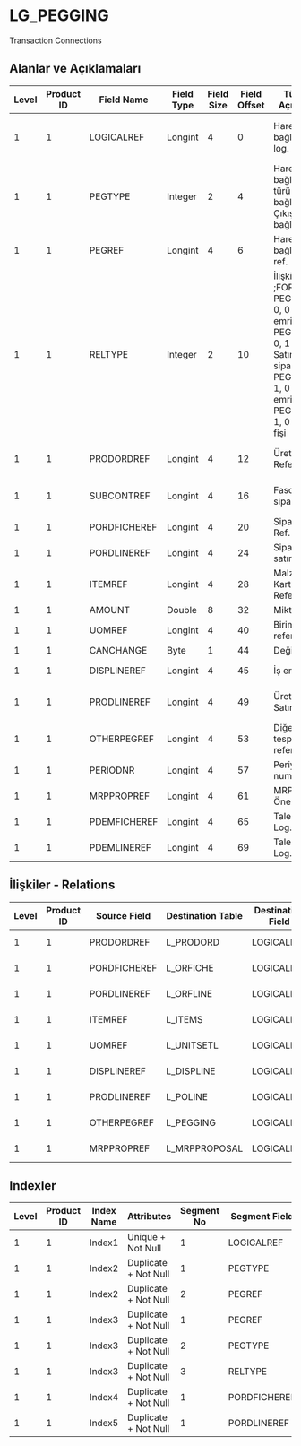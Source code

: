 # LG_PEGGING

Transaction Connections

## Alanlar ve Açıklamaları

| Level | Product ID | Field Name | Field Type | Field Size | Field Offset | Türkçe Açıklama | Expression |
| ----- | ---------- | ---------- | ---------- | ---------- | ------------ | --------------- | ---------- |
| 1 | 1 | LOGICALREF | Longint | 4 | 0 | Hareket bağlantısı log. Ref. | Transaction Connection Logical Reference |
| 1 | 1 | PEGTYPE | Integer | 2 | 4 | Hareket bağlantısı türü ;0 Giriş bağlantısı;1 Çıkış bağlantısı | Transaction Connection Type ;0 Input Connection;1 Output Connection |
| 1 | 1 | PEGREF | Longint | 4 | 6 | Hareket bağlantısı ref. | Transaction Connection Reference |
| 1 | 1 | RELTYPE | Integer | 2 | 10 | İlişki türü ;FOR PEGTYPE = 0, 0 Üret,m emri;FOR PEGTYPE = 0, 1 Satınalma siparişi;FOR PEGTYPE = 1, 0 Üretim emri;FOR PEGTYPE = 1, 0 Satış fişi | Relation Type ;FOR PEGTYPE = 0, 0 Production Order;FOR PEGTYPE = 0, 1 Purchase Order;FOR PEGTYPE = 1, 0 Production Order;FOR PEGTYPE = 1, 0 Sales Order |
| 1 | 1 | PRODORDREF | Longint | 4 | 12 | Üretim Emri Referansı | Production Order Reference |
| 1 | 1 | SUBCONTREF | Longint | 4 | 16 | Fason sipariş ref. | Subcontracting Order Reference |
| 1 | 1 | PORDFICHEREF | Longint | 4 | 20 | Sipariş fişi Ref. | Order Voucher Reference |
| 1 | 1 | PORDLINEREF | Longint | 4 | 24 | Sipariş satırı ref. | Order Line Reference |
| 1 | 1 | ITEMREF | Longint | 4 | 28 | Malzeme Kartı Referansı | Item Card Reference |
| 1 | 1 | AMOUNT | Double | 8 | 32 | Miktar | Quantity |
| 1 | 1 | UOMREF | Longint | 4 | 40 | Birim referansı | Unit Reference |
| 1 | 1 | CANCHANGE | Byte | 1 | 44 | Değişebilir | Changeable |
| 1 | 1 | DISPLINEREF | Longint | 4 | 45 | İş emri ref. | Work Order Reference |
| 1 | 1 | PRODLINEREF | Longint | 4 | 49 | Üretim Emri Satır Ref. | Production Order Line Reference |
| 1 | 1 | OTHERPEGREF | Longint | 4 | 53 | Diğer fiyat tespit referansı | Other Pegging Reference |
| 1 | 1 | PERIODNR | Longint | 4 | 57 | Periyot numarası | Period Number |
| 1 | 1 | MRPPROPREF | Longint | 4 | 61 | MRP Önerisi Ref. | MRP Proposal Reference |
| 1 | 1 | PDEMFICHEREF | Longint | 4 | 65 | Talep Fişi Log. Ref. | DEMANDFICHE LOGICALREF |
| 1 | 1 | PDEMLINEREF | Longint | 4 | 69 | Talep Satırı Log. Ref. | DEMANDLINE LOGICALREF |

## İlişkiler - Relations

| Level | Product ID | Source Field | Destination Table | Destination Field | Relation Type | Extra Condition |
| ----- | ---------- | ------------ | ---------------- | ---------------- | ------------- | --------------- |
| 1 | 1 | PRODORDREF | L_PRODORD | LOGICALREF | one-to-one |  |
| 1 | 1 | PORDFICHEREF | L_ORFICHE | LOGICALREF | one-to-one |  |
| 1 | 1 | PORDLINEREF | L_ORFLINE | LOGICALREF | one-to-one |  |
| 1 | 1 | ITEMREF | L_ITEMS | LOGICALREF | one-to-one |  |
| 1 | 1 | UOMREF | L_UNITSETL | LOGICALREF | one-to-one |  |
| 1 | 1 | DISPLINEREF | L_DISPLINE | LOGICALREF | one-to-one |  |
| 1 | 1 | PRODLINEREF | L_POLINE | LOGICALREF | one-to-one |  |
| 1 | 1 | OTHERPEGREF | L_PEGGING | LOGICALREF | one-to-one |  |
| 1 | 1 | MRPPROPREF | L_MRPPROPOSAL | LOGICALREF | one-to-one |  |

## Indexler

| Level | Product ID | Index Name | Attributes | Segment No | Segment Field | Sense |
| ----- | ---------- | ---------- | ---------- | ---------- | ------------- | ----- |
| 1 | 1 | Index1 | Unique + Not Null | 1 | LOGICALREF | Ascending |
| 1 | 1 | Index2 | Duplicate + Not Null | 1 | PEGTYPE | Ascending |
| 1 | 1 | Index2 | Duplicate + Not Null | 2 | PEGREF | Ascending |
| 1 | 1 | Index3 | Duplicate + Not Null | 1 | PEGREF | Ascending |
| 1 | 1 | Index3 | Duplicate + Not Null | 2 | PEGTYPE | Ascending |
| 1 | 1 | Index3 | Duplicate + Not Null | 3 | RELTYPE | Ascending |
| 1 | 1 | Index4 | Duplicate + Not Null | 1 | PORDFICHEREF | Ascending |
| 1 | 1 | Index5 | Duplicate + Not Null | 1 | PORDLINEREF | Ascending |
